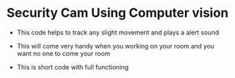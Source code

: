 
# Security Cam Using Computer vision
 


* This code helps to track any slight movement and plays a alert sound 

* This will come very handy when you working on your room and you want no one to come your room

* This is short code with full functioning
